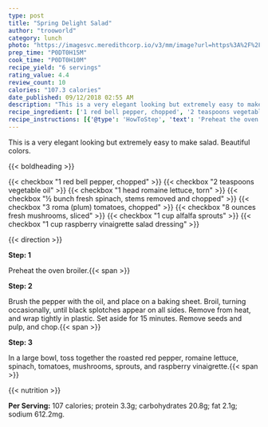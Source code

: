 ```yaml
---
type: post
title: "Spring Delight Salad"
author: "trooworld"
category: lunch
photo: "https://imagesvc.meredithcorp.io/v3/mm/image?url=https%3A%2F%2Fimages.media-allrecipes.com%2Fuserphotos%2F2097524.jpg"
prep_time: "P0DT0H15M"
cook_time: "P0DT0H10M"
recipe_yield: "6 servings"
rating_value: 4.4
review_count: 10
calories: "107.3 calories"
date_published: 09/12/2018 02:55 AM
description: "This is a very elegant looking but extremely easy to make salad. Beautiful colors."
recipe_ingredient: ['1 red bell pepper, chopped', '2 teaspoons vegetable oil', '1 head romaine lettuce, torn', '½ bunch fresh spinach, stems removed and chopped', '3 roma (plum) tomatoes, chopped', '8 ounces fresh mushrooms, sliced', '1 cup alfalfa sprouts', '1 cup raspberry vinaigrette salad dressing']
recipe_instructions: [{'@type': 'HowToStep', 'text': 'Preheat the oven broiler.\n'}, {'@type': 'HowToStep', 'text': 'Brush the pepper with the oil, and place on a baking sheet. Broil, turning occasionally, until black splotches appear on all sides. Remove from heat, and wrap tightly in plastic. Set aside for 15 minutes. Remove seeds and pulp, and chop.\n'}, {'@type': 'HowToStep', 'text': 'In a large bowl, toss together the roasted red pepper, romaine lettuce, spinach, tomatoes, mushrooms, sprouts, and raspberry vinaigrette.\n'}]
---
```


This is a very elegant looking but extremely easy to make salad. Beautiful colors. 

{{< boldheading >}}

{{< checkbox "1  red bell pepper, chopped" >}}
{{< checkbox "2 teaspoons vegetable oil" >}}
{{< checkbox "1 head romaine lettuce, torn" >}}
{{< checkbox "½ bunch fresh spinach, stems removed and chopped" >}}
{{< checkbox "3  roma (plum) tomatoes, chopped" >}}
{{< checkbox "8 ounces fresh mushrooms, sliced" >}}
{{< checkbox "1 cup alfalfa sprouts" >}}
{{< checkbox "1 cup raspberry vinaigrette salad dressing" >}}


{{< direction >}}

**Step: 1**

Preheat the oven broiler.{{< span >}}

**Step: 2**

Brush the pepper with the oil, and place on a baking sheet. Broil, turning occasionally, until black splotches appear on all sides. Remove from heat, and wrap tightly in plastic. Set aside for 15 minutes. Remove seeds and pulp, and chop.{{< span >}}

**Step: 3**

In a large bowl, toss together the roasted red pepper, romaine lettuce, spinach, tomatoes, mushrooms, sprouts, and raspberry vinaigrette.{{< span >}}

{{< nutrition >}}

**Per Serving:** 107 calories; protein 3.3g; carbohydrates 20.8g; fat 2.1g; sodium 612.2mg.
